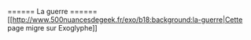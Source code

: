 ====== La guerre ======
[[http://www.500nuancesdegeek.fr/exo/b18:background:la-guerre|Cette page migre sur Exoglyphe]]

